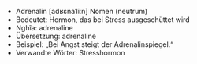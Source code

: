 - Adrenalin [adʁɛnaˈliːn]	Nomen (neutrum)
- Bedeutet: Hormon, das bei Stress ausgeschüttet wird
- Nghĩa: adrenaline
- Übersetzung: adrenaline
- Beispiel: „Bei Angst steigt der Adrenalinspiegel.“
- Verwandte Wörter: Stresshormon